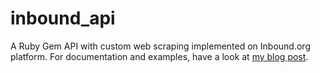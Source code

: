 # inbound_api
A Ruby Gem API with custom web scraping implemented on Inbound.org platform. For documentation and examples, have a look at [my blog post](https://athityakumar.github.io/blog/posts/Inbound_API_Gem/).

